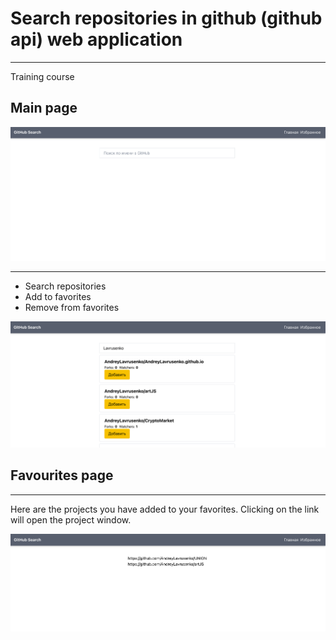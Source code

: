 # Search repositories in github (github api) web application

-------

Training course

## Main page

![main page](https://github.com/AndreyLavrusenko/react-github-api/blob/main/public/github/main.png?raw=true)

-----

* Search repositories
* Add to favorites
* Remove from favorites

![add/remove from favourites](https://github.com/AndreyLavrusenko/react-github-api/blob/main/public/github/list.png?raw=true)


## Favourites page

------

Here are the projects you have added to your favorites. Clicking on the link will open the project window.

![favourites](https://github.com/AndreyLavrusenko/react-github-api/blob/main/public/github/fav.png?raw=true)

